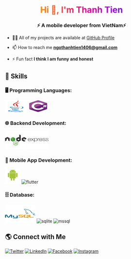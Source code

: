  <h1 align="center">
  <span style="background: linear-gradient(90deg, #ff8c00, #ff0080, #8000ff); -webkit-background-clip: text; -webkit-text-fill-color: transparent;">Hi 👋, I'm Thanh Tien</span>
</h1>
<h3 align="center">⚡ A mobile developer from VietNam⚡ </h3>

- 👨‍💻 All of my projects are available at [GitHub Profile](https://github.com/ngothanhtien)

- 📫 How to reach me **ngothanhtien1406@gmail.com**

- ⚡ Fun fact **I think I am funny and honest**

## 🚀 Skills
### 🖥️ Programming Languages:
<p>
  <img src="https://raw.githubusercontent.com/devicons/devicon/master/icons/java/java-original.svg" alt="java" width="70" height="40"/>
  <img src="https://raw.githubusercontent.com/devicons/devicon/master/icons/csharp/csharp-original.svg" alt="csharp" width="70" height="40"/>
</p>

### 🌐 Backend Development:
<p>
  <img src="https://raw.githubusercontent.com/devicons/devicon/master/icons/nodejs/nodejs-original-wordmark.svg" alt="nodejs" width="70" height="60"/>
  <img src="https://raw.githubusercontent.com/devicons/devicon/master/icons/express/express-original-wordmark.svg" alt="expressjs" width="70" height="60"/>
</p>

### 📱 Mobile App Development:
<p>
  <img src="https://raw.githubusercontent.com/devicons/devicon/master/icons/android/android-original-wordmark.svg" alt="android" width="50" height="50"/>
  <img src="https://encrypted-tbn0.gstatic.com/images?q=tbn:ANd9GcSB9yZ69qayOJsNpjPSuNsvxN_RrAyEGNmslQ&s" alt="flutter" width="50" height="50"/>
</p>

### 🗄️ Database:
<p>
  <img src="https://raw.githubusercontent.com/devicons/devicon/master/icons/mysql/mysql-original-wordmark.svg" alt="mysql" width="100" height="60"/>
  <img src="https://encrypted-tbn0.gstatic.com/images?q=tbn:ANd9GcQvvMSjY5_IjIwisCJHZLgsahAPsuMnCgT7yg&s" alt="sqlite" width="100" height="60"/>
<img src="https://encrypted-tbn0.gstatic.com/images?q=tbn:ANd9GcSQMQv-evAorxfJSjiC0y_bhsN5KM4R0rHQRg&s" alt="mssql" width="100" height="60"/>
</p>

## 🌎 Connect with Me
<p>
<a href="https://twitter.com/tinng52870615" target="blank"><img src="https://raw.githubusercontent.com/rahuldkjain/github-profile-readme-generator/master/src/images/icons/Social/twitter.svg" alt="Twitter" height="30" width="40" /></a>
<a href="https://linkedin.com/in/thành-tiến-ngô-597ab8248" target="blank"><img src="https://raw.githubusercontent.com/rahuldkjain/github-profile-readme-generator/master/src/images/icons/Social/linked-in-alt.svg" alt="LinkedIn" height="30" width="40" /></a>
<a href="https://fb.com/thanhtien.ngo.921" target="blank"><img src="https://raw.githubusercontent.com/rahuldkjain/github-profile-readme-generator/master/src/images/icons/Social/facebook.svg" alt="Facebook" height="30" width="40" /></a>
<a href="https://instagram.com/ng.ttieen_1406" target="blank"><img src="https://raw.githubusercontent.com/rahuldkjain/github-profile-readme-generator/master/src/images/icons/Social/instagram.svg" alt="Instagram" height="30" width="40" /></a>
</p>

